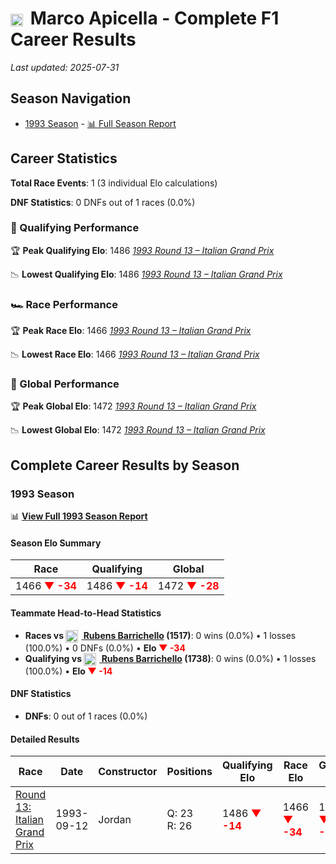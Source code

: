 # <img src="https://upload.wikimedia.org/wikipedia/commons/0/03/Flag_of_Italy.svg" alt="Italy" width="20" height="auto" style="vertical-align: middle; margin-right: 5px;" onerror="this.outerHTML='🇮🇹'; this.style.marginRight='5px';"/> Marco Apicella - Complete F1 Career Results

*Last updated: 2025-07-31*

## Season Navigation

- [1993 Season](#1993-season) - [📊 Full Season Report](../seasons/1993-season-report)

## Career Statistics

**Total Race Events**: 1 (3 individual Elo calculations)

**DNF Statistics**: 0 DNFs out of 1 races (0.0%)

### 🏁 Qualifying Performance

🏆 **Peak Qualifying Elo**: 1486
   *[1993 Round 13 – Italian Grand Prix](../seasons/1993-season-report#round-13-italian-grand-prix)*

📉 **Lowest Qualifying Elo**: 1486
   *[1993 Round 13 – Italian Grand Prix](../seasons/1993-season-report#round-13-italian-grand-prix)*

### 🏎️ Race Performance

🏆 **Peak Race Elo**: 1466
   *[1993 Round 13 – Italian Grand Prix](../seasons/1993-season-report#round-13-italian-grand-prix)*

📉 **Lowest Race Elo**: 1466
   *[1993 Round 13 – Italian Grand Prix](../seasons/1993-season-report#round-13-italian-grand-prix)*

### 🌟 Global Performance

🏆 **Peak Global Elo**: 1472
   *[1993 Round 13 – Italian Grand Prix](../seasons/1993-season-report#round-13-italian-grand-prix)*

📉 **Lowest Global Elo**: 1472
   *[1993 Round 13 – Italian Grand Prix](../seasons/1993-season-report#round-13-italian-grand-prix)*


## Complete Career Results by Season

### 1993 Season

📊 **[View Full 1993 Season Report](../seasons/1993-season-report)**

#### Season Elo Summary

| Race | Qualifying | Global |
|------|------------|--------|
| 1466 **<span style="color: red;">▼ -34</span>** | 1486 **<span style="color: red;">▼ -14</span>** | 1472 **<span style="color: red;">▼ -28</span>** |

#### Teammate Head-to-Head Statistics

- **Races vs [<img src="https://upload.wikimedia.org/wikipedia/commons/0/05/Flag_of_Brazil.svg" alt="Brazil" width="20" height="auto" style="vertical-align: middle; margin-right: 5px;" onerror="this.outerHTML='🇧🇷'; this.style.marginRight='5px';"/> Rubens Barrichello](rubens-barrichello) (1517)**: 0 wins (0.0%) • 1 losses (100.0%) • 0 DNFs (0.0%) • **Elo **<span style="color: red;">▼ -34</span>****
- **Qualifying vs [<img src="https://upload.wikimedia.org/wikipedia/commons/0/05/Flag_of_Brazil.svg" alt="Brazil" width="20" height="auto" style="vertical-align: middle; margin-right: 5px;" onerror="this.outerHTML='🇧🇷'; this.style.marginRight='5px';"/> Rubens Barrichello](rubens-barrichello) (1738)**: 0 wins (0.0%) • 1 losses (100.0%) • **Elo **<span style="color: red;">▼ -14</span>****


#### DNF Statistics

- **DNFs**: 0 out of 1 races (0.0%)

#### Detailed Results

| Race | Date | Constructor | Positions | Qualifying Elo | Race Elo | Global Elo | Teammate |
|------|------|-------------|-----------|----------------|----------|------------|----------|
| [Round 13: Italian Grand Prix](../seasons/1993-season-report#round-13-italian-grand-prix) | 1993-09-12 | Jordan | Q: 23<br/>R: 26 | 1486 **<span style="color: red;">▼ -14</span>** | 1466 **<span style="color: red;">▼ -34</span>** | 1472 **<span style="color: red;">▼ -28</span>** | [<img src="https://upload.wikimedia.org/wikipedia/commons/0/05/Flag_of_Brazil.svg" alt="Brazil" width="20" height="auto" style="vertical-align: middle; margin-right: 5px;" onerror="this.outerHTML='🇧🇷'; this.style.marginRight='5px';"/> Rubens Barrichello](rubens-barrichello)<br/>Q: 19<br/>R: 25 |

